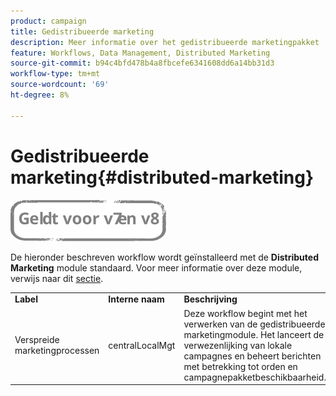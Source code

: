 ```yaml
---
product: campaign
title: Gedistribueerde marketing
description: Meer informatie over het gedistribueerde marketingpakket
feature: Workflows, Data Management, Distributed Marketing
source-git-commit: b94c4bfd478b4a8fbcefe6341608dd6a14bb31d3
workflow-type: tm+mt
source-wordcount: '69'
ht-degree: 8%

---
```



# Gedistribueerde marketing{#distributed-marketing}

![](../../assets/common.svg)

De hieronder beschreven workflow wordt geïnstalleerd met de **Distributed Marketing** module standaard. Voor meer informatie over deze module, verwijs naar dit [sectie](../../distributed/using/about-distributed-marketing.md).

<table> 
 <tbody> 
  <tr> 
   <td> <strong>Label</strong><br /> </td> 
   <td> <strong>Interne naam</strong><br /> </td> 
   <td> <strong>Beschrijving</strong><br /> </td> 
  </tr> 
  <tr> 
   <td> <span class="uicontrol">Verspreide marketingprocessen</span> <br /> </td> 
   <td> <span class="uicontrol">centralLocalMgt</span> <br /> </td> 
   <td> Deze workflow begint met het verwerken van de gedistribueerde marketingmodule. Het lanceert de verwezenlijking van lokale campagnes en beheert berichten met betrekking tot orden en campagnepakketbeschikbaarheid.<br /> </td> 
  </tr> 
 </tbody> 
</table>

